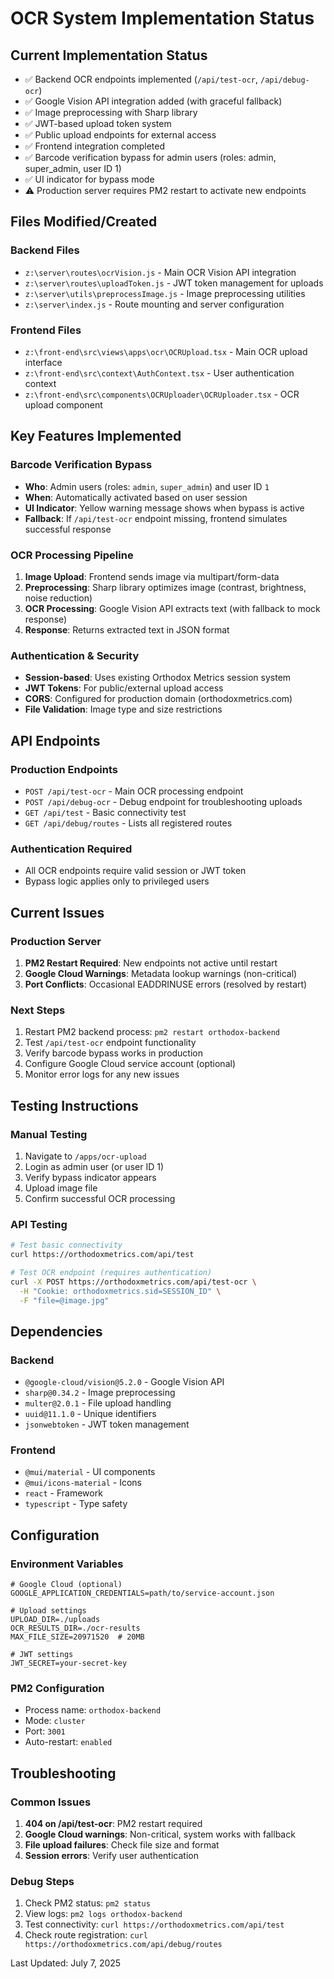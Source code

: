 # OCR System Implementation Status

## Current Implementation Status
- ✅ Backend OCR endpoints implemented (`/api/test-ocr`, `/api/debug-ocr`)
- ✅ Google Vision API integration added (with graceful fallback)
- ✅ Image preprocessing with Sharp library
- ✅ JWT-based upload token system
- ✅ Public upload endpoints for external access
- ✅ Frontend integration completed
- ✅ Barcode verification bypass for admin users (roles: admin, super_admin, user ID 1)
- ✅ UI indicator for bypass mode
- ⚠️ Production server requires PM2 restart to activate new endpoints

## Files Modified/Created

### Backend Files
- `z:\server\routes\ocrVision.js` - Main OCR Vision API integration
- `z:\server\routes\uploadToken.js` - JWT token management for uploads
- `z:\server\utils\preprocessImage.js` - Image preprocessing utilities
- `z:\server\index.js` - Route mounting and server configuration

### Frontend Files
- `z:\front-end\src\views\apps\ocr\OCRUpload.tsx` - Main OCR upload interface
- `z:\front-end\src\context\AuthContext.tsx` - User authentication context
- `z:\front-end\src\components\OCRUploader\OCRUploader.tsx` - OCR upload component

## Key Features Implemented

### Barcode Verification Bypass
- **Who**: Admin users (roles: `admin`, `super_admin`) and user ID `1`
- **When**: Automatically activated based on user session
- **UI Indicator**: Yellow warning message shows when bypass is active
- **Fallback**: If `/api/test-ocr` endpoint missing, frontend simulates successful response

### OCR Processing Pipeline
1. **Image Upload**: Frontend sends image via multipart/form-data
2. **Preprocessing**: Sharp library optimizes image (contrast, brightness, noise reduction)
3. **OCR Processing**: Google Vision API extracts text (with fallback to mock response)
4. **Response**: Returns extracted text in JSON format

### Authentication & Security
- **Session-based**: Uses existing Orthodox Metrics session system
- **JWT Tokens**: For public/external upload access
- **CORS**: Configured for production domain (orthodoxmetrics.com)
- **File Validation**: Image type and size restrictions

## API Endpoints

### Production Endpoints
- `POST /api/test-ocr` - Main OCR processing endpoint
- `POST /api/debug-ocr` - Debug endpoint for troubleshooting uploads
- `GET /api/test` - Basic connectivity test
- `GET /api/debug/routes` - Lists all registered routes

### Authentication Required
- All OCR endpoints require valid session or JWT token
- Bypass logic applies only to privileged users

## Current Issues

### Production Server
1. **PM2 Restart Required**: New endpoints not active until restart
2. **Google Cloud Warnings**: Metadata lookup warnings (non-critical)
3. **Port Conflicts**: Occasional EADDRINUSE errors (resolved by restart)

### Next Steps
1. Restart PM2 backend process: `pm2 restart orthodox-backend`
2. Test `/api/test-ocr` endpoint functionality
3. Verify barcode bypass works in production
4. Configure Google Cloud service account (optional)
5. Monitor error logs for any new issues

## Testing Instructions

### Manual Testing
1. Navigate to `/apps/ocr-upload`
2. Login as admin user (or user ID 1)
3. Verify bypass indicator appears
4. Upload image file
5. Confirm successful OCR processing

### API Testing
```bash
# Test basic connectivity
curl https://orthodoxmetrics.com/api/test

# Test OCR endpoint (requires authentication)
curl -X POST https://orthodoxmetrics.com/api/test-ocr \
  -H "Cookie: orthodoxmetrics.sid=SESSION_ID" \
  -F "file=@image.jpg"
```

## Dependencies

### Backend
- `@google-cloud/vision@5.2.0` - Google Vision API
- `sharp@0.34.2` - Image preprocessing
- `multer@2.0.1` - File upload handling
- `uuid@11.1.0` - Unique identifiers
- `jsonwebtoken` - JWT token management

### Frontend
- `@mui/material` - UI components
- `@mui/icons-material` - Icons
- `react` - Framework
- `typescript` - Type safety

## Configuration

### Environment Variables
```env
# Google Cloud (optional)
GOOGLE_APPLICATION_CREDENTIALS=path/to/service-account.json

# Upload settings
UPLOAD_DIR=./uploads
OCR_RESULTS_DIR=./ocr-results
MAX_FILE_SIZE=20971520  # 20MB

# JWT settings
JWT_SECRET=your-secret-key
```

### PM2 Configuration
- Process name: `orthodox-backend`
- Mode: `cluster`
- Port: `3001`
- Auto-restart: `enabled`

## Troubleshooting

### Common Issues
1. **404 on /api/test-ocr**: PM2 restart required
2. **Google Cloud warnings**: Non-critical, system works with fallback
3. **File upload failures**: Check file size and format
4. **Session errors**: Verify user authentication

### Debug Steps
1. Check PM2 status: `pm2 status`
2. View logs: `pm2 logs orthodox-backend`
3. Test connectivity: `curl https://orthodoxmetrics.com/api/test`
4. Check route registration: `curl https://orthodoxmetrics.com/api/debug/routes`

Last Updated: July 7, 2025
